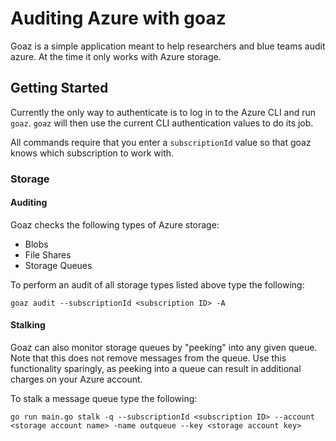 # Auditing Azure with goaz

Goaz is a simple application meant to help researchers and blue teams audit azure. At the time it only works with Azure storage.

## Getting Started

Currently the only way to authenticate is to log in to the Azure CLI and run `goaz`. `goaz` will then use the current CLI authentication values to do its job.

All commands require that you enter a `subscriptionId` value so that goaz knows which subscription to work with.

### Storage

#### Auditing

Goaz checks the following types of Azure storage:

- Blobs
- File Shares
- Storage Queues

To perform an audit of all storage types listed above type the following:

```shell
goaz audit --subscriptionId <subscription ID> -A
```

#### Stalking

Goaz can also monitor storage queues by "peeking" into any given queue. Note that this does not remove messages from the queue. Use this functionality sparingly, as peeking into a queue can result in additional charges on your Azure account.

To stalk a message queue type the following:

```shell
go run main.go stalk -q --subscriptionId <subscription ID> --account <storage account name> -name outqueue --key <storage account key>
```
